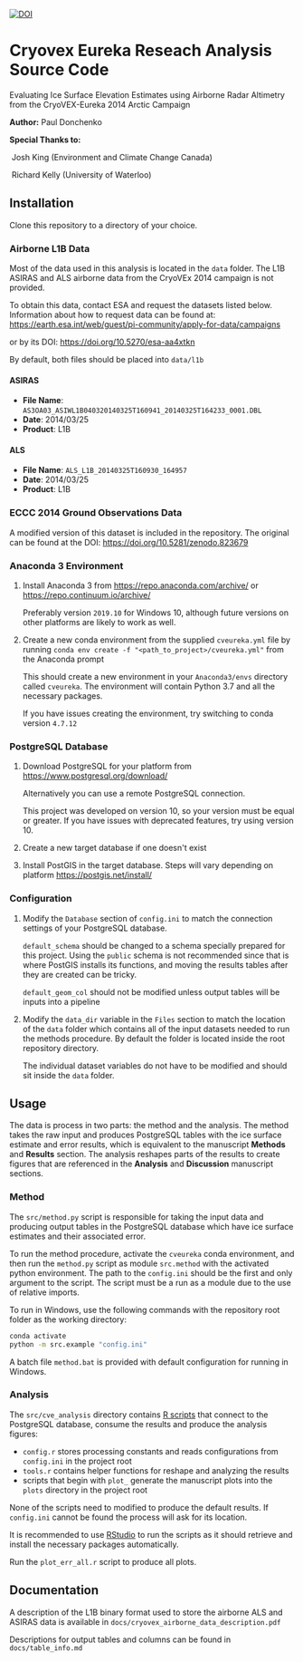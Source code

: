 [![DOI](https://zenodo.org/badge/250875854.svg)](https://zenodo.org/badge/latestdoi/250875854)

# Cryovex Eureka Reseach Analysis Source Code

Evaluating Ice Surface Elevation Estimates using Airborne Radar Altimetry from the CryoVEX-Eureka 2014 Arctic Campaign

**Author:** Paul Donchenko

**Special Thanks to:** 

​    Josh King (Environment and Climate Change Canada)

​    Richard Kelly (University of Waterloo)

## Installation

Clone this repository to a directory of your choice.

### Airborne L1B Data

Most of the data used in this analysis is located in the `data` folder. The L1B ASIRAS and ALS airborne data from the CryoVEx 2014 campaign is not provided.

To obtain this data, contact ESA and request the datasets listed below. Information about how to request data can be found at: https://earth.esa.int/web/guest/pi-community/apply-for-data/campaigns

or by its DOI: https://doi.org/10.5270/esa-aa4xtkn

By default, both files should be placed into `data/l1b`

#### ASIRAS
* **File Name**: `AS3OA03_ASIWL1B040320140325T160941_20140325T164233_0001.DBL`
* **Date**: 2014/03/25
* **Product**: L1B

#### ALS
* **File Name**: `ALS_L1B_20140325T160930_164957`
* **Date**: 2014/03/25
* **Product**: L1B

### ECCC 2014 Ground Observations Data

A modified version of this dataset is included in the repository. The original can be found at the DOI: https://doi.org/10.5281/zenodo.823679

### Anaconda 3 Environment

1. Install Anaconda 3 from https://repo.anaconda.com/archive/ or https://repo.continuum.io/archive/

   Preferably version `2019.10` for Windows 10, although future versions on other platforms are likely to work as well.

2. Create a new conda environment from the supplied `cveureka.yml` file by running 
   `conda env create -f "<path_to_project>/cveureka.yml"` from the Anaconda prompt

   This should create a new environment in your `Anaconda3/envs` directory called `cveureka`. The environment will contain Python 3.7 and all the necessary packages.

   If you have issues creating the environment, try switching to conda version `4.7.12`

### PostgreSQL Database

1. Download PostgreSQL for your platform from https://www.postgresql.org/download/

   Alternatively you can use a remote PostgreSQL connection.

   This project was developed on version 10, so your version must be equal or greater. If you have issues with deprecated features, try using version 10.
   
2. Create a new target database if one doesn't exist

3. Install PostGIS in the target database. Steps will vary depending on platform https://postgis.net/install/

### Configuration

1. Modify the `Database` section of `config.ini` to match the connection settings of your PostgreSQL database.

   `default_schema` should be changed to a schema specially prepared for this project. Using the `public` schema is not recommended since that is where PostGIS installs its functions, and moving the results tables after they are created can be tricky.

   `default_geom_col` should not be modified unless output tables will be inputs into a pipeline

2. Modify the `data_dir` variable in the `Files` section to match the location of the `data` folder which contains all of the input datasets needed to run the methods procedure. By default the folder is located inside the root repository directory.

   The individual dataset variables do not have to be modified and should sit inside the `data` folder.

## Usage

The data is process in two parts: the method and the analysis. The method takes the raw input and produces PostgreSQL tables with the ice surface estimate and error results, which is equivalent to the manuscript **Methods**  and **Results** section. The analysis reshapes parts of the results to create figures that are referenced in the **Analysis** and **Discussion** manuscript sections.

### Method

The `src/method.py` script is responsible for taking the input data and producing output tables in the PostgreSQL database which have ice surface estimates and their associated error.

To run the method procedure, activate the `cveureka` conda environment, and then run the `method.py` script as module `src.method` with the activated python environment. The path to the `config.ini` should be the first and only argument to the script. The script must be a run as a module due to the use of relative imports.

To run in Windows, use the following commands with the repository root folder as the working directory:

```bash
conda activate
python -m src.example "config.ini"
```

A batch file `method.bat` is provided with default configuration for running in Windows.

### Analysis

The `src/cve_analysis` directory contains  [R scripts](https://www.r-project.org/) that connect to the PostgreSQL database, consume the results and produce the analysis figures:

* `config.r` stores processing constants and reads configurations from `config.ini` in the project root
* `tools.r` contains helper functions for reshape and analyzing the results
* scripts that begin with `plot_`  generate the manuscript plots into the `plots` directory in the project root

None of the scripts need to modified to produce the default results. If `config.ini` cannot be found the process will ask for its location.

It is recommended to use [RStudio](https://rstudio.com/) to run the scripts as it should retrieve and install the necessary packages automatically.

Run the `plot_err_all.r` script to produce all plots.

## Documentation

A description of the L1B binary format used to store the airborne ALS and ASIRAS data is available in `docs/cryovex_airborne_data_description.pdf`

Descriptions for output tables and columns can be found in `docs/table_info.md`

